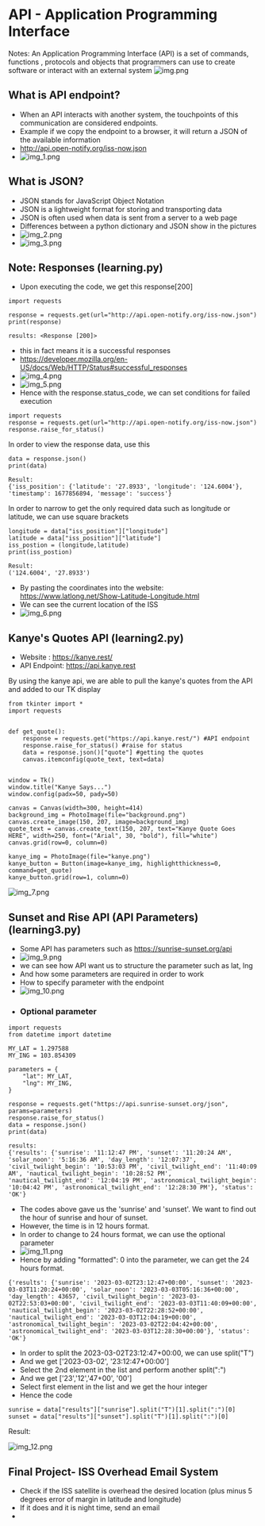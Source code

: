 # API - Application Programming Interface

Notes:
An Application Programming Interface (API) is a set of commands, functions , protocols and objects that programmers can use to create software or interact with an external system
![img.png](img.png)

## What is API endpoint?
- When an API interacts with another system, the touchpoints of this communication are considered endpoints.
- Example if we copy the endpoint to a browser, it will return a JSON of the available information
- http://api.open-notify.org/iss-now.json
- ![img_1.png](img_1.png)

## What is JSON?
- JSON stands for JavaScript Object Notation
- JSON is a lightweight format for storing and transporting data
- JSON is often used when data is sent from a server to a web page
- Differences between a python dictionary and JSON show in the pictures
- ![img_2.png](img_2.png)
- ![img_3.png](img_3.png)

## Note: Responses (learning.py)
- Upon executing the code, we get this response[200]
```
import requests 

response = requests.get(url="http://api.open-notify.org/iss-now.json")
print(response)

results: <Response [200]>
```
- this in fact means it is a successful responses
- https://developer.mozilla.org/en-US/docs/Web/HTTP/Status#successful_responses
- ![img_4.png](img_4.png)
- ![img_5.png](img_5.png)
- Hence with the response.status_code, we can set conditions for failed execution
```
import requests
response = requests.get(url="http://api.open-notify.org/iss-now.json")
response.raise_for_status()
```
In order to view the response data, use this
```
data = response.json()
print(data)

Result:
{'iss_position': {'latitude': '27.8933', 'longitude': '124.6004'}, 'timestamp': 1677856894, 'message': 'success'}
```
In order to narrow to get the only required data such as longitude or latitude, we can use square brackets
```
longitude = data["iss_position"]["longitude"]
latitude = data["iss_position"]["latitude"]
iss_postion = (longitude,latitude)
print(iss_postion)

Result:
('124.6004', '27.8933')
```
- By pasting the coordinates into the website: https://www.latlong.net/Show-Latitude-Longitude.html
- We can see the current location of the ISS
- ![img_6.png](img_6.png)

## Kanye's Quotes API (learning2.py)
- Website : https://kanye.rest/
- API Endpoint: https://api.kanye.rest

By using the kanye api, we are able to pull the kanye's quotes from the API and added to our TK display
```
from tkinter import *
import requests


def get_quote():
    response = requests.get("https://api.kanye.rest/") #API endpoint
    response.raise_for_status() #raise for status
    data = response.json()["quote"] #getting the quotes
    canvas.itemconfig(quote_text, text=data)


window = Tk()
window.title("Kanye Says...")
window.config(padx=50, pady=50)

canvas = Canvas(width=300, height=414)
background_img = PhotoImage(file="background.png")
canvas.create_image(150, 207, image=background_img)
quote_text = canvas.create_text(150, 207, text="Kanye Quote Goes HERE", width=250, font=("Arial", 30, "bold"), fill="white")
canvas.grid(row=0, column=0)

kanye_img = PhotoImage(file="kanye.png")
kanye_button = Button(image=kanye_img, highlightthickness=0, command=get_quote)
kanye_button.grid(row=1, column=0)

```
![img_7.png](img_7.png)

## Sunset and Rise API (API Parameters)(learning3.py)
- Some API has parameters such as https://sunrise-sunset.org/api
- ![img_9.png](img_9.png)
- we can see how API want us to structure the parameter such as lat, lng
- And how some parameters are required in order to work
- How to specify parameter with the endpoint
- ![img_10.png](img_10.png)
- ### Optional parameter
```
import requests 
from datetime import datetime

MY_LAT = 1.297588
MY_ING = 103.854309

parameters = {
    "lat": MY_LAT,
    "lng": MY_ING,
}

response = requests.get("https://api.sunrise-sunset.org/json", params=parameters)
response.raise_for_status()
data = response.json()
print(data)

results: 
{'results': {'sunrise': '11:12:47 PM', 'sunset': '11:20:24 AM', 'solar_noon': '5:16:36 AM', 'day_length': '12:07:37', 'civil_twilight_begin': '10:53:03 PM', 'civil_twilight_end': '11:40:09 AM', 'nautical_twilight_begin': '10:28:52 PM', 'nautical_twilight_end': '12:04:19 PM', 'astronomical_twilight_begin': '10:04:42 PM', 'astronomical_twilight_end': '12:28:30 PM'}, 'status': 'OK'}
```
- The codes above gave us the 'sunrise' and 'sunset'. We want to find out the hour of sunrise and hour of sunset.
- However, the time is in 12 hours format. 
- In order to change to 24 hours format, we can use the optional parameter
- ![img_11.png](img_11.png)
- Hence by adding "formatted": 0 into the parameter, we can get the 24 hours format.
```
{'results': {'sunrise': '2023-03-02T23:12:47+00:00', 'sunset': '2023-03-03T11:20:24+00:00', 'solar_noon': '2023-03-03T05:16:36+00:00', 'day_length': 43657, 'civil_twilight_begin': '2023-03-02T22:53:03+00:00', 'civil_twilight_end': '2023-03-03T11:40:09+00:00', 'nautical_twilight_begin': '2023-03-02T22:28:52+00:00', 'nautical_twilight_end': '2023-03-03T12:04:19+00:00', 'astronomical_twilight_begin': '2023-03-02T22:04:42+00:00', 'astronomical_twilight_end': '2023-03-03T12:28:30+00:00'}, 'status': 'OK'}

```
- In order to split the 2023-03-02T23:12:47+00:00, we can use split("T")
- And we get ['2023-03-02', '23:12:47+00:00']
- Select the 2nd element in the list and perform another split(":")
- And we get ['23','12','47+00', '00']
- Select first element in the list and we get the hour integer
- Hence the code
```
sunrise = data["results"]["sunrise"].split("T")[1].split(":")[0]
sunset = data["results"]["sunset"].split("T")[1].split(":")[0]

```
Result:

![img_12.png](img_12.png)

## Final Project- ISS Overhead Email System
- Check if the ISS satellite is overhead the desired location (plus minus 5 degrees error of margin in latitude and longitude)
- If it does and it is night time, send an email
- 